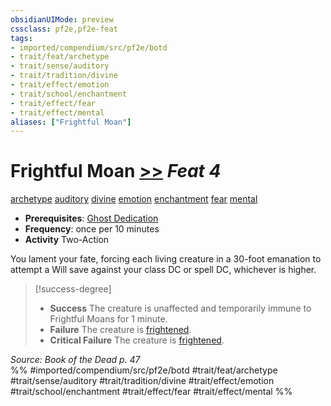 ```yaml
---
obsidianUIMode: preview
cssclass: pf2e,pf2e-feat
tags:
- imported/compendium/src/pf2e/botd
- trait/feat/archetype
- trait/sense/auditory
- trait/tradition/divine
- trait/effect/emotion
- trait/school/enchantment
- trait/effect/fear
- trait/effect/mental
aliases: ["Frightful Moan"]
---
```

# Frightful Moan  [>>](chapter-9-playing-the-game.md#Actions "Two-Action") *Feat 4*  
[archetype](archetype.md)  [auditory](auditory.md)  [divine](divine.md)  [emotion](emotion.md)  [enchantment](enchantment.md)  [fear](rules/traits/fear.md)  [mental](mental.md)  

- **Prerequisites**: [Ghost Dedication](ghost-dedication-botd.md)
- **Frequency**: once per 10 minutes
- **Activity** Two-Action

You lament your fate, forcing each living creature in a 30-foot emanation to attempt a Will save against your class DC or spell DC, whichever is higher.

> [!success-degree] 
> - **Success** The creature is unaffected and temporarily immune to Frightful Moans for 1 minute.
> - **Failure** The creature is [frightened](conditions.md#Frightened).
> - **Critical Failure** The creature is [frightened](conditions.md#Frightened).

*Source: Book of the Dead p. 47*  
%% #imported/compendium/src/pf2e/botd #trait/feat/archetype #trait/sense/auditory #trait/tradition/divine #trait/effect/emotion #trait/school/enchantment #trait/effect/fear #trait/effect/mental %%